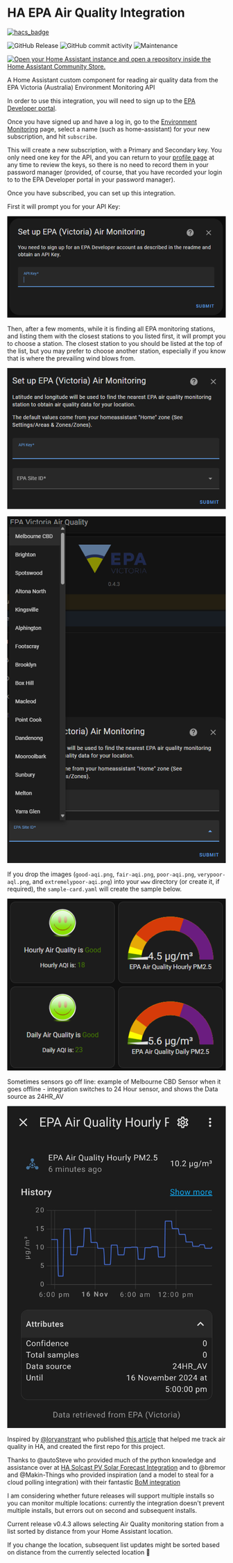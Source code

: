 # HA EPA Air Quality Integration

[![hacs_badge](https://img.shields.io/badge/HACS-Custom-41BDF5.svg?style=for-the-badge)](https://github.com/hacs/integration)
<!--[![hacs_badge](https://img.shields.io/badge/HACS-Default-orange.svg?style=for-the-badge)](https://github.com/custom-components/hacs)-->
![GitHub Release](https://img.shields.io/github/v/release/BJReplay/EPA_AirQuality_HA?style=for-the-badge)
![GitHub commit activity](https://img.shields.io/github/commit-activity/y/BJReplay/EPA_AirQuality_HA?style=for-the-badge)
![Maintenance](https://img.shields.io/maintenance/yes/2024?style=for-the-badge)

[![Open your Home Assistant instance and open a repository inside the Home Assistant Community Store.](https://my.home-assistant.io/badges/hacs_repository.svg)](https://my.home-assistant.io/redirect/hacs_repository/?owner=BJReplay&repository=EPA_AirQuality_HA&category=integration)

A Home Assistant custom component for reading air quality data from the EPA Victoria (Australia) Environment Monitoring API

In order to use this integration, you will need to sign up to the [EPA Developer portal](https://portal.api.epa.vic.gov.au/).

Once you have signed up and have a log in, go to the [Environment Monitoring](https://portal.api.epa.vic.gov.au/product#product=environment-monitoring) page, select a name (such as home-assistant) for your new subscription, and hit `subscribe`.

This will create a new subscription, with a Primary and Secondary key.  You only need one key for the API, and you can return to your [profile page](https://portal.api.epa.vic.gov.au/profile) at any time to review the keys, so there is no need to record them in your password manager (provided, of course, that you have recorded your login to to the EPA Developer portal in your password manager).

Once you have subscribed, you can set up this integration.

First it will prompt you for your API Key:

[<img src="https://github.com/BJReplay/EPA_AirQuality_HA/blob/main/.github/SCREENSHOTS/API_Key.png">](https://github.com/BJReplay/EPA_AirQuality_HA/blob/main/.github/SCREENSHOTS/API_Key.png)

Then, after a few moments, while it is finding all EPA monitoring stations, and listing them with the closest stations to you listed first, it will prompt you to choose a station.  The closest station to you should be listed at the top of the list, but you may prefer to choose another station, especially if you know that is where the prevailing wind blows from.

[<img src="https://github.com/BJReplay/EPA_AirQuality_HA/blob/main/.github/SCREENSHOTS/Choose_Location.png">](https://github.com/BJReplay/EPA_AirQuality_HA/blob/main/.github/SCREENSHOTS/Choose_Location.png)

[<img src="https://github.com/BJReplay/EPA_AirQuality_HA/blob/main/.github/SCREENSHOTS/Location_List.png">](https://github.com/BJReplay/EPA_AirQuality_HA/blob/main/.github/SCREENSHOTS/Location_List.png)

If you drop the images (`good-aqi.png`, `fair-aqi.png`, `poor-aqi.png`, `verypoor-aql.png`, and `extremelypoor-aqi.png`) into your `www` directory (or create it, if required), the `sample-card.yaml` will create the sample below.

[<img src="https://github.com/BJReplay/EPA_AirQuality_HA/blob/main/.github/SCREENSHOTS/sample_card.png">](https://github.com/BJReplay/EPA_AirQuality_HA/blob/main/.github/SCREENSHOTS/sample_card.png)

Sometimes sensors go off line: example of Melbourne CBD Sensor when it goes offline - integration switches to 24 Hour sensor, and shows the Data source as 24HR_AV

[<img src="https://github.com/BJReplay/EPA_AirQuality_HA/blob/main/.github/SCREENSHOTS/1HR_AV_Unavailable.png">](https://github.com/BJReplay/EPA_AirQuality_HA/blob/main/.github/SCREENSHOTS/1HR_AV_Unavailable.png)

Inspired by [@loryanstrant](https://github.com/loryanstrant) who published [this article](https://www.loryanstrant.com/2023/07/23/track-air-quality-with-home-assistant-and-epa-data/) that helped me track air quality in HA, and created the first repo for this project.

Thanks to @autoSteve who provided much of the python knowledge and assistance over at [HA Solcast PV Solar Forecast Integration](https://github.com/BJReplay/ha-solcast-solar) and to @bremor and @Makin-Things who provided inspiration (and a model to steal for a cloud polling integration) with their fantastic [BoM integration](https://github.com/bremor/bureau_of_meteorology)

I am considering whether future releases will support multiple installs so you can monitor multiple locations: currently the integration doesn't prevent multiple installs, but errors out on second and subsequent installs.

Current release v0.4.3 allows selecting Air Quality monitoring station from a list sorted by distance from your Home Assistant location.

If you change the location, subsequent list updates might be sorted based on distance from the currently selected location 🤣
